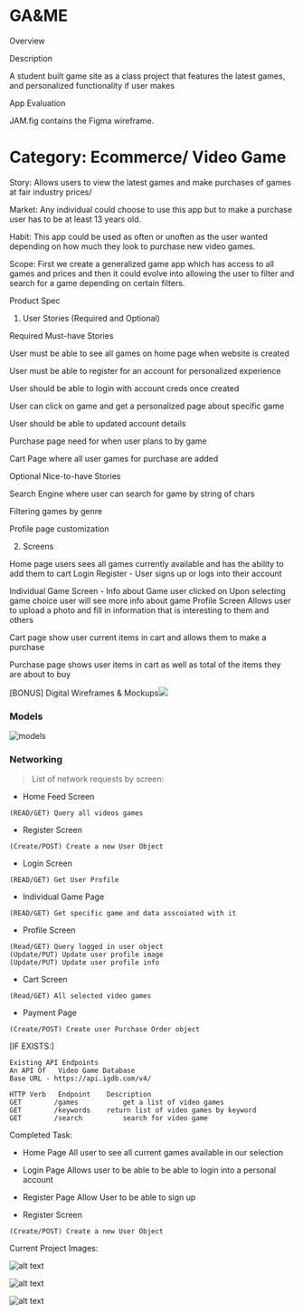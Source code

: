 # GA&ME


Overview

Description


A student built game site as a class project that features the latest games, and personalized functionality if user makes



App Evaluation

JAM.fig contains the Figma wireframe.


Category: Ecommerce/ Video Game
=======


Story: Allows users to view the latest games and make purchases of games at fair industry prices/

Market: Any individual could choose to use this app but to make a purchase user has to be at least 13 years old.

Habit: This app could be used as often or unoften as the user wanted depending on how much they look to purchase new video games.

Scope: First we create a generalized game app which has access to all games and prices and then it could evolve into allowing the user to filter and search for a game depending on certain filters.

Product Spec

1. User Stories (Required and Optional)


Required Must-have Stories

User must be able to see all games on home page when website is created

User must be able to register for an account for personalized experience

User should be able to login with account creds once created

User can click on game and get a personalized page about specific game

User should be able to updated account details

Purchase page need for when user plans to by game

Cart Page where all user games for purchase are added


Optional Nice-to-have Stories

Search Engine where user can search for game by string of chars

Filtering games by genre


Profile page customization


2. Screens

Home page
users sees all games currently available and has the ability to add them to cart
Login
Register - User signs up or logs into their account

Individual Game Screen - Info about Game user clicked on
Upon selecting game choice user will see more info about game
Profile Screen
Allows user to upload a photo and fill in information that is interesting to them and others

Cart page
show user current items in cart and allows them to make a purchase

Purchase page
shows user items in cart as well as total of the items they are about to buy


[BONUS] Digital Wireframes & Mockups![](blob/main/mockup.jpeg)

### Models
![models](https://user-images.githubusercontent.com/61095672/142090912-02ec5e7f-4f33-47ba-b00c-0781705a76ac.PNG)


### Networking
> List of network requests by screen:

- Home Feed Screen
```
(READ/GET) Query all videos games 
```

- Register Screen
```
(Create/POST) Create a new User Object
```

- Login Screen
```  
(READ/GET) Get User Profile
```

- Individual Game Page
```
(READ/GET) Get specific game and data asscoiated with it
```

- Profile Screen
``` 
(Read/GET) Query logged in user object
(Update/PUT) Update user profile image
(Update/PUT) Update user profile info
```

- Cart Screen 
``` 
(Read/GET) All selected video games
```

- Payment Page
```
(Create/POST) Create user Purchase Order object
```

[IF EXISTS:] 
```
Existing API Endpoints
An API Of   Video Game Database
Base URL - https://api.igdb.com/v4/

HTTP Verb	Endpoint	Description
GET	       /games	        get a list of video games
GET	       /keywords	return list of video games by keyword
GET	       /search	        search for video game

```


Completed Task:

- Home Page
All user to see all current games available in our selection

- Login Page
Allows user to be able to be able to login into a personal account

- Register Page
Allow User to be able to sign up

- Register Screen
```
(Create/POST) Create a new User Object
```

Current Project Images:

![alt text](https://github.com/[username]/[reponame]/blob/[branch]/image.jpg?raw=true)

![alt text](https://github.com/[username]/[reponame]/blob/[branch]/image.jpg?raw=true)


![alt text](https://github.com/[username]/[reponame]/blob/[branch]/image.jpg?raw=true)




